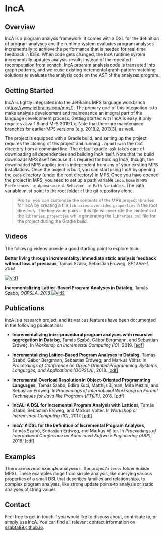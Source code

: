 # IncA

## Overview

IncA is a program analysis framework. It comes with a DSL for the definition of program analyses and the runtime system evaluates program analyses incrementally to achieve the performance that is needed for real-time feedback in IDEs. When code gets changed, the IncA runtime system incrementally updates analysis results instead of the repeated recomputation from scratch. IncA program analysis code is translated into graph patterns, and we reuse existing incremental graph pattern matching solutions to evaluate the analysis code on the AST of the analyzed program.

## Getting Started

IncA is tightly integrated into the JetBrains MPS language workbench (https://www.jetbrains.com/mps/). The primary goal of this integration is to make analysis development and maintenance an integral part of the language development process. Getting started with IncA is easy, it only requires Java 1.8 and MPS 2019.1.x. Note that there are maintenance branches for earlier MPS versions (e.g. 2018.2, 2018.3), as well. 

The project is equipped with a Gradle build, and setting up the project requires the cloning of this project and running `./gradlew` in the root directory from a command line. The default gradle task takes care of downloading all dependencies and building IncA itself. Note that the build downloads MPS itself because it is required for building IncA, though, the downloaded MPS application is independent from any of your existing MPS installations. Once the project is built, you can start using IncA by opening the `code` directory (under the root directory) in MPS. Once you have opened the project in MPS, you need to set up a path variable `inca.home` in `MPS Preferences -> Appearance & Behavior -> Path Variables`. The path variable must point to the root folder of the git repository clone.

> Pro tip: you can customize the contents of the MPS project libraries for IncA by creating a file `libraries.overrides.properties` in the root directory. The key-value pairs in this file will override the contents of the `libraries.properties` while generating the `libraries.xml` file for the project during the Gradle build. 

## Videos

The following videos provide a good starting point to explore IncA. 

**Better living through incrementality: Immediate static analysis feedback without loss of precision**, Tamás Szabó, Sebastian Erdweg, *SPLASH-I, 2018*

[![vid1](https://img.youtube.com/vi/nzHEErtaHd8/0.jpg)](https://www.youtube.com/watch?v=nzHEErtaHd8)

**Incrementalizing Lattice-Based Program Analyses in Datalog**, Tamás Szabó, *OOPSLA, 2018*
[![vid2](https://img.youtube.com/vi/Q-02beV6EFs/0.jpg)](https://www.youtube.com/watch?v=Q-02beV6EFs)

## Publications

IncA is a research project, and its various features have been documented in the following publications: 
* **Incrementalizing inter-procedural program analyses with recursive aggregation in Datalog**, Tamás Szabó, Gábor Bergmann, and Sebastian Erdweg.
In *Workshop on Incremental Computing (IC)*, 2019. [[pdf]](https://szabta89.github.io/publications/inca-ic-2019.pdf)

* **Incrementalizing Lattice-Based Program Analyses in Datalog**, Tamás Szabó, Gábor Bergmann, Sebastian Erdweg, and Markus Völter.
In *Proceedings of Conference on Object-Oriented Programming, Systems, Languages, and Applications (OOPSLA)*, 2018. [[pdf]](https://szabta89.github.io/publications/inca-oopsla.pdf)

* **Incremental Overload Resolution in Object-Oriented Programming Languages**, Tamás Szabó, Edlira Kuci, Matthijs Bijman, Mira Mezini, and Sebastian Erdweg.
In *Proceedings of International Workshop on Formal Techniques for Java-like Programs (FTfJP)*, 2018. [[pdf]](https://szabta89.github.io/publications/inca-ftfjp.pdf)

* **IncAL: A DSL for Incremental Program Analysis with Lattices**, Tamás Szabó, Sebastian Erdweg, and Markus Völter.
In *Workshop on Incremental Computing (IC)*, 2017. [[pdf]](https://szabta89.github.io/publications/inca-ic.pdf)

* **IncA: A DSL for the Definition of Incremental Program Analyses**, Tamás Szabó, Sebastian Erdweg, and Markus Völter.
In *Proceedings of International Conference on Automated Software Engineering (ASE)*, 2016. [[pdf]](https://szabta89.github.io/publications/inca-ase.pdf)

## Examples ##

There are several example analyses in the project's `tests` folder (inside MPS). These examples range from simple analysis, like querying 
various properties of a small DSL that describes families and relationships, to complex program analyses, like strong update points-to
analysis or static analyses of string values. 

## Contact

Feel free to get in touch if you would like to discuss about, contribute to, or simply use IncA. 
You can find all relevant contact information on [szabta89.github.io](https://szabta89.github.io). 
